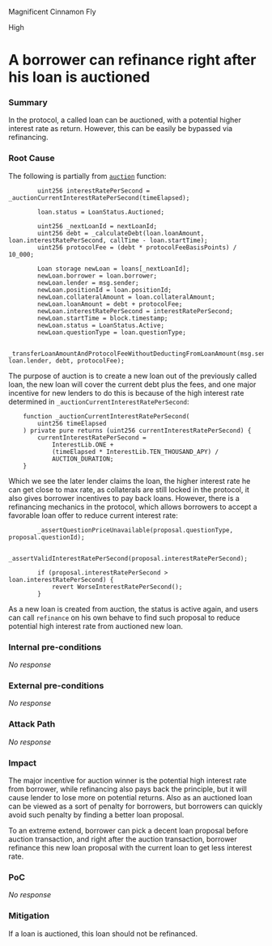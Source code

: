 Magnificent Cinnamon Fly

High

# A borrower can refinance right after his loan is auctioned

### Summary

In the protocol, a called loan can be auctioned, with a potential higher interest rate as return. However, this can be easily be bypassed via refinancing.

### Root Cause

The following is partially from [`auction`](https://github.com/sherlock-audit/2024-09-predict-fun/blob/main/predict-dot-loan/contracts/PredictDotLoan.sol#L561) function:
```solidity
        uint256 interestRatePerSecond = _auctionCurrentInterestRatePerSecond(timeElapsed);

        loan.status = LoanStatus.Auctioned;

        uint256 _nextLoanId = nextLoanId;
        uint256 debt = _calculateDebt(loan.loanAmount, loan.interestRatePerSecond, callTime - loan.startTime);
        uint256 protocolFee = (debt * protocolFeeBasisPoints) / 10_000;

        Loan storage newLoan = loans[_nextLoanId];
        newLoan.borrower = loan.borrower;
        newLoan.lender = msg.sender;
        newLoan.positionId = loan.positionId;
        newLoan.collateralAmount = loan.collateralAmount;
        newLoan.loanAmount = debt + protocolFee;
        newLoan.interestRatePerSecond = interestRatePerSecond;
        newLoan.startTime = block.timestamp;
        newLoan.status = LoanStatus.Active;
        newLoan.questionType = loan.questionType;

        _transferLoanAmountAndProtocolFeeWithoutDeductingFromLoanAmount(msg.sender, loan.lender, debt, protocolFee);
```

The purpose of auction is to create a new loan out of the previously called loan, the new loan will cover the current debt plus the fees, and one major incentive for new lenders to do this is because of the high interest rate determined in `_auctionCurrentInterestRatePerSecond`:
```solidity
    function _auctionCurrentInterestRatePerSecond(
        uint256 timeElapsed
    ) private pure returns (uint256 currentInterestRatePerSecond) {
        currentInterestRatePerSecond =
            InterestLib.ONE +
            (timeElapsed * InterestLib.TEN_THOUSAND_APY) /
            AUCTION_DURATION;
    }
```

Which we see the later lender claims the loan, the higher interest rate he can get close to max rate, as collaterals are still locked in the protocol, it also gives borrower incentives to pay back loans. However, there is a refinancing mechanics in the protocol, which allows borrowers to accept a favorable loan offer to reduce current interest rate:
```solidity
        _assertQuestionPriceUnavailable(proposal.questionType, proposal.questionId);

        _assertValidInterestRatePerSecond(proposal.interestRatePerSecond);

        if (proposal.interestRatePerSecond > loan.interestRatePerSecond) {
            revert WorseInterestRatePerSecond();
        }
```
As a new loan is created from auction, the status is active again, and users can call `refinance` on his own behave to find such proposal to reduce potential high interest rate from auctioned new loan.

### Internal pre-conditions

_No response_

### External pre-conditions

_No response_

### Attack Path

_No response_

### Impact

The major incentive for auction winner is the potential high interest rate from borrower, while refinancing also pays back the principle, but it will cause lender to lose more on potential returns. Also as an auctioned loan can be viewed as a sort of penalty for borrowers, but borrowers can quickly avoid such penalty by finding a better loan proposal. 

To an extreme extend, borrower can pick a decent loan proposal before auction transaction, and right after the auction transaction, borrower refinance this new loan proposal with the current loan to get less interest rate.

### PoC

_No response_

### Mitigation

If a loan is auctioned, this loan should not be refinanced.